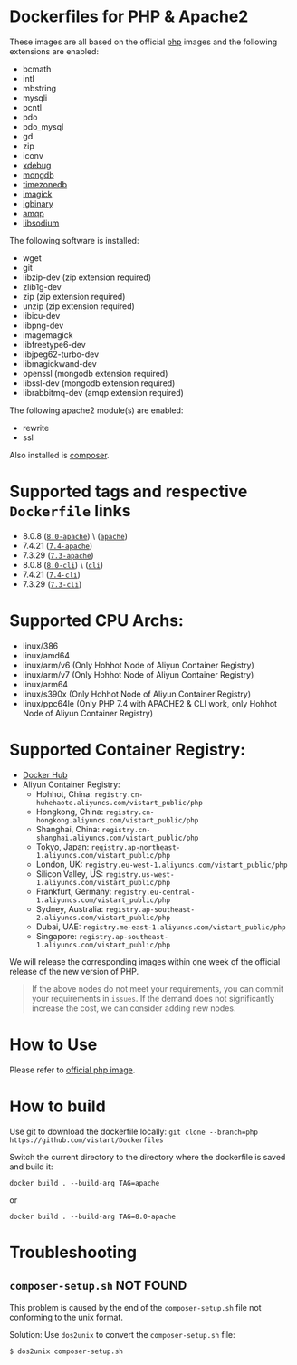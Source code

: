 # Dockerfiles for PHP & Apache2

These images are all based on the official [php](https://hub.docker.com/_/php) images and the following extensions are enabled:
- bcmath
- intl
- mbstring
- mysqli
- pcntl
- pdo
- pdo_mysql
- gd
- zip
- iconv
- [xdebug](https://pecl.php.net/package/xdebug)
- [mongdb](https://pecl.php.net/package/mongodb)
- [timezonedb](https://pecl.php.net/package/timezonedb)
- [imagick](https://pecl.php.net/package/imagick)
- [igbinary](https://pecl.php.net/package/igbinary)
- [amqp](https://pecl.php.net/package/amqp)
- [libsodium](https://pecl.php.net/package/libsodium)

The following software is installed:
- wget
- git
- libzip-dev (zip extension required)
- zlib1g-dev
- zip (zip extension required)
- unzip (zip extension required)
- libicu-dev
- libpng-dev
- imagemagick
- libfreetype6-dev
- libjpeg62-turbo-dev
- libmagickwand-dev
- openssl (mongodb extension required)
- libssl-dev (mongodb extension required)
- librabbitmq-dev (amqp extension required)

The following apache2 module(s) are enabled:
- rewrite
- ssl

Also installed is [composer](https://getcomposer.org).

# Supported tags and respective `Dockerfile` links
- 8.0.8 ([`8.0-apache`](https://github.com/vistart/Dockerfiles/blob/php/php/apache/Dockerfile)) \  ([`apache`](https://github.com/vistart/Dockerfiles/blob/php/php/apache/Dockerfile))
- 7.4.21 ([`7.4-apache`](https://github.com/vistart/Dockerfiles/blob/php/php/apache/Dockerfile))
- 7.3.29 ([`7.3-apache`](https://github.com/vistart/Dockerfiles/blob/php/php/apache/Dockerfile))
- 8.0.8 ([`8.0-cli`](https://github.com/vistart/Dockerfiles/blob/php/php/cli/Dockerfile)) \  ([`cli`](https://github.com/vistart/Dockerfiles/blob/php/php/cli/Dockerfile))
- 7.4.21 ([`7.4-cli`](https://github.com/vistart/Dockerfiles/blob/php/php/cli/Dockerfile))
- 7.3.29 ([`7.3-cli`](https://github.com/vistart/Dockerfiles/blob/php/php/cli/Dockerfile))

# Supported CPU Archs:
- linux/386
- linux/amd64
- linux/arm/v6 (Only Hohhot Node of Aliyun Container Registry)
- linux/arm/v7 (Only Hohhot Node of Aliyun Container Registry)
- linux/arm64
- linux/s390x (Only Hohhot Node of Aliyun Container Registry)
- linux/ppc64le (Only PHP 7.4 with APACHE2 & CLI work, only Hohhot Node of Aliyun Container Registry)

# Supported Container Registry:
- [Docker Hub](https://hub.docker.com/r/vistart/php)
- Aliyun Container Registry:
  - Hohhot, China: `registry.cn-huhehaote.aliyuncs.com/vistart_public/php`
  - Hongkong, China: `registry.cn-hongkong.aliyuncs.com/vistart_public/php`
  - Shanghai, China: `registry.cn-shanghai.aliyuncs.com/vistart_public/php`
  - Tokyo, Japan: `registry.ap-northeast-1.aliyuncs.com/vistart_public/php`
  - London, UK: `registry.eu-west-1.aliyuncs.com/vistart_public/php`
  - Silicon Valley, US: `registry.us-west-1.aliyuncs.com/vistart_public/php`
  - Frankfurt, Germany: `registry.eu-central-1.aliyuncs.com/vistart_public/php`
  - Sydney, Australia: `registry.ap-southeast-2.aliyuncs.com/vistart_public/php`
  - Dubai, UAE: `registry.me-east-1.aliyuncs.com/vistart_public/php`
  - Singapore: `registry.ap-southeast-1.aliyuncs.com/vistart_public/php`

We will release the corresponding images within one week of the official release of the new version of PHP.

> If the above nodes do not meet your requirements, you can commit your requirements in `issues`. If the demand does not significantly increase the cost, we can consider adding new nodes.

# How to Use
Please refer to [official php image](https://hub.docker.com/_/php/).

# How to build
Use git to download the dockerfile locally:
`git clone --branch=php https://github.com/vistart/Dockerfiles`

Switch the current directory to the directory where the dockerfile is saved and build it:

`docker build . --build-arg TAG=apache`

or

`docker build . --build-arg TAG=8.0-apache`

# Troubleshooting

## `composer-setup.sh` NOT FOUND

This problem is caused by the end of the `composer-setup.sh` file not conforming to the unix format.

Solution: Use `dos2unix` to convert the `composer-setup.sh` file:

```
$ dos2unix composer-setup.sh
```
